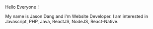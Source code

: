 Hello Everyone ! 

My name is Jason Dang and i'm Website Developer. I am interested in Javascript, PHP, Java, ReactJS, NodeJS, React-Native.
